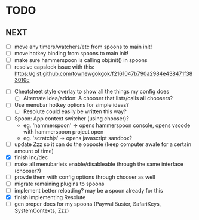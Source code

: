 # TODO

## NEXT

* [ ] move any timers/watchers/etc from spoons to main init!
* [ ] move hotkey binding from spoons to main init!
* [ ] make sure hammerspoon is calling obj:init() in spoons
* [ ] resolve capslock issue with this: https://gist.github.com/townewgokgok/f2161047b790a2984e438471f383010e

- [ ] Cheatsheet style overlay to show all the things my config does
    - [ ] Alternate idea/addon: A chooser that lists/calls all choosers?
- [ ] Use menubar hotkey options for simple ideas?
    - [ ] Resolute could easily be written this way?
- [ ] Spoon: App context switcher (using chooser)?
    - eg. 'hammerspoon' -> opens hammerspoon console, opens vscode with hammerspoon project open
    - eg. 'scratchjs' -> opens javascript sandbox?
- [ ] update Zzz so it can do the opposte (keep computer awale for a certain amount of time)
- [x] finish inc/dec
- [ ] make all menubarlets enable/disableable through the same interface (chooser?)
- [ ] provde them with config options through chooser as well
- [ ] migrate remaining plugins to spoons
- [ ] implement better reloading? may be a spoon already for this
- [x] finish implementing Resolute
- [ ] gen proper docs for my spoons (PaywallBuster, SafariKeys, SystemContexts, Zzz)